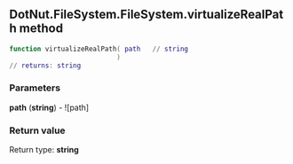 ## DotNut.FileSystem.FileSystem.virtualizeRealPath method


```lua
function virtualizeRealPath( path   // string
                           )
// returns: string
```


### Parameters

**path** (**string**) - ![path]

### Return value

Return type: **string**

